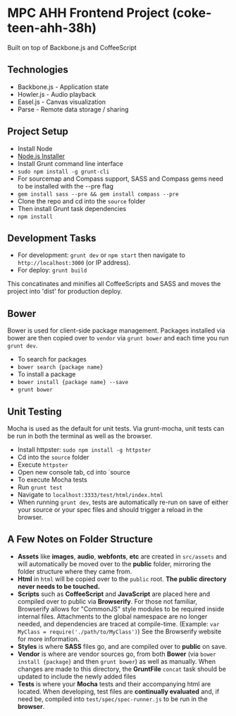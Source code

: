 MPC AHH Frontend Project (coke-teen-ahh-38h)
================================================================

Built on top of Backbone.js and CoffeeScript


Technologies
-----------
- Backbone.js - Application state
- Howler.js - Audio playback
- Easel.js - Canvas visualization
- Parse - Remote data storage / sharing


Project Setup
-------------
- Install Node
 - [Node.js Installer](http://nodejs.org/)
- Install Grunt command line interface
 - `sudo npm install -g grunt-cli`
- For sourcemap and Compass support, SASS and Compass gems need to be installed with the --pre flag
 - `gem install sass --pre && gem install compass --pre`
- Clone the repo and cd into the `source` folder
- Then install Grunt task dependencies
 - `npm install`



Development Tasks
-----------------
- For development: `grunt dev` or `npm start` then navigate to `http://localhost:3000` (or IP address).
- For deploy: `grunt build`

This concatinates and minifies all CoffeeScripts and SASS and moves the project into 'dist' for production deploy.


Bower
-----
Bower is used for client-side package management.  Packages installed via bower are then copied over to `vendor` via `grunt bower` and each time you run `grunt dev`.

- To search for packages
 - `bower search {package name}`
- To install a package
 - `bower install {package name} --save`
 - `grunt bower`


Unit Testing
------------
Mocha is used as the default for unit tests.  Via grunt-mocha, unit tests can be run in both the terminal as well as the browser.

- Install httpster:  `sudo npm install -g httpster`
- Cd into the `source` folder
- Execute `httpster`
- Open new console tab, cd into `source
- To execute Mocha tests
 - Run `grunt test`
 - Navigate to `localhost:3333/test/html/index.html`
- When running `grunt dev`, tests are automatically re-run on save of either your source or your spec files and should trigger a reload in the browser.


A Few Notes on Folder Structure
-------------------------------

- **Assets** like **images**, **audio**, **webfonts**, **etc** are created in `src/assets` and will automatically be moved over to the **public** folder, mirroring the folder structure where they came from.
- **Html** in `html` will be copied over to the `public` root.  **The public directory never needs to be touched.**
- **Scripts** such as **CoffeeScript** and **JavaScript** are placed here and compiled over to public via **Browserify**.  For those not familiar, Browserify allows for "CommonJS" style modules to be required inside internal files.  Attachments to the global namespace are no longer needed, and dependencies are traced at compile-time. (Example:  `var MyClass = require('./path/to/MyClass')`)  See the Browserify website for more information.
- **Styles** is where **SASS** files go, and are compiled over to **public** on save.
- **Vendor** is where are vendor sources go, from both **Bower** (via `bower install {package}` and then `grunt bower`) as well as manually.  When changes are made to this directory, the **GruntFile** `concat` task should be updated to include the newly added files
- **Tests** is where your **Mocha** tests and their accompanying html are located.  When developing, test files are **continually evaluated** and, if need be, compiled into `test/spec/spec-runner.js` to be run in the **browser**.
